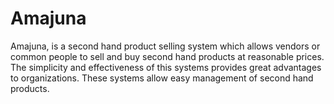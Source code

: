 # Amajuna

Amajuna, is a second hand product selling system which allows vendors or common people to sell and buy second hand products at reasonable prices. The simplicity and effectiveness of this systems provides great advantages to organizations. These systems allow easy management of second hand products.
